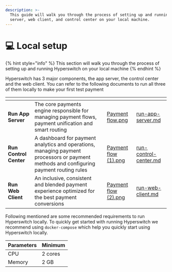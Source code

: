 ```yaml
---
description: >-
  This guide will walk you through the process of setting up and running the app
  server, web client, and control center on your local machine.
---
```


# 💻 Local setup

{% hint style="info" %}
This section will walk you through the process of setting up and running Hyperswitch on your local machine
{% endhint %}

Hyperswitch has 3 major components, the app server, the control center and the web client. You can refer to the following documents to run all three of them locally to make your first test payment

<table data-view="cards"><thead><tr><th></th><th></th><th></th><th data-hidden data-card-cover data-type="files"></th><th data-hidden data-card-target data-type="content-ref"></th></tr></thead><tbody><tr><td><strong>Run App Server</strong></td><td>The core payments engine responsible for managing payment flows, payment unification and smart routing</td><td></td><td><a href="../../.gitbook/assets/Payment flow.png">Payment flow.png</a></td><td><a href="run-app-server.md">run-app-server.md</a></td></tr><tr><td><strong>Run Control Center</strong></td><td>A dashboard for payment analytics and operations, managing payment processors or payment methods and configuring payment routing rules</td><td></td><td><a href="../../.gitbook/assets/Payment flow (1).png">Payment flow (1).png</a></td><td><a href="run-control-center.md">run-control-center.md</a></td></tr><tr><td><strong>Run Web Client</strong></td><td>An inclusive, consistent and blended payment experience optimized for the best payment conversions</td><td></td><td><a href="../../.gitbook/assets/Payment flow (2).png">Payment flow (2).png</a></td><td><a href="run-web-client.md">run-web-client.md</a></td></tr></tbody></table>

Following mentioned are some recommended requirements to run Hyperswitch locally. To quickly get started with running Hyperswitch we recommend using `docker-compose` which help you quickly start using Hyperswitch locally.

| Parameters | Minimum |
| ---------- | ------- |
| CPU        | 2 cores |
| Memory     | 2 GB    |
